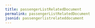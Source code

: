 ```yaml
---
title: passengerListRelatedDocument
permalink: passengerListRelatedDocument
jsonid: passengerlistrelateddocument
---
```

